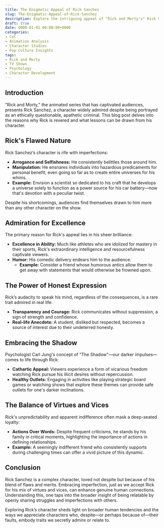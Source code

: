 ```yaml
---
title: The Enigmatic Appeal of Rick Sanchez
slug: The-Enigmatic-Appeal-of-Rick-Sanchez
description: Explore the intriguing appeal of "Rick and Morty's" Rick Sanchez, a character who marries eccentric brilliance with ethical flaws, offering viewers a complex figure to both admire and scrutinize.
draft: true
date: 0000-01-01 00:00:00+0000
categories:
- CoC
- Animation Analysis
- Character Studies
- Pop Culture Insights
tags:
- Rick and Morty
- TV Shows
- Psychology
- Character Development
---
```


## Introduction

"Rick and Morty," the animated series that has captivated audiences, presents Rick Sanchez, a character widely admired despite being portrayed as an ethically questionable, apathetic criminal. This blog post delves into the reasons why Rick is revered and what lessons can be drawn from his character.

## Rick's Flawed Nature

Rick Sanchez’s character is rife with imperfections:

- **Arrogance and Selfishness:** He consistently belittles those around him.
- **Manipulation:** He ensnares individuals into hazardous predicaments for personal benefit, even going so far as to create entire universes for his whims.
- **Example:** Envision a scientist so dedicated to his craft that he develops a universe solely to function as a power source for his car battery—now that's devotion with a peculiar twist.

Despite his shortcomings, audiences find themselves drawn to him more than any other character on the show.

## Admiration for Excellence

The primary reason for Rick's appeal lies in his sheer brilliance:

- **Excellence in Ability:** Much like athletes who are idolized for mastery in their sports, Rick's extraordinary intelligence and resourcefulness captivate viewers.
- **Humor:** His comedic delivery endears him to the audience.
  - **Example:** Consider a friend whose humorous antics allow them to get away with statements that would otherwise be frowned upon.

## The Power of Honest Expression

Rick’s audacity to speak his mind, regardless of the consequences, is a rare trait admired in real life:

- **Transparency and Courage:** Rick communicates without suppression, a sign of strength and confidence.
- **Real-life Anecdote:** A student, disliked but respected, becomes a source of interest due to their undeterred honesty.

## Embracing the Shadow

Psychologist Carl Jung's concept of "The Shadow"—our darker impulses—comes to life through Rick:

- **Cathartic Appeal:** Viewers experience a form of vicarious freedom watching Rick pursue his illicit desires without repercussion.
- **Healthy Outlets:** Engaging in activities like playing strategic board games or watching shows that explore these themes can provide safe outlets for one's darker inclinations.

## The Balance of Virtues and Vices

Rick's unpredictability and apparent indifference often mask a deep-seated loyalty:

- **Actions Over Words:** Despite frequent criticisms, he stands by his family in critical moments, highlighting the importance of actions in defining relationships.
- **Example:** A seemingly indifferent friend who consistently supports during challenging times can offer a vivid picture of this dynamic.

## Conclusion

Rick Sanchez is a complex character, loved not despite but because of his blend of flaws and merits. Embracing imperfection, just as we accept Rick for his mix of virtues and vices, can enhance genuine human connections. Understanding this, one taps into the broader insight of being relatable by openly sharing struggles and imperfections with others.

Exploring Rick’s character sheds light on broader human tendencies and the ways we appreciate characters who, despite—or perhaps because of—their faults, embody traits we secretly admire or relate to.
